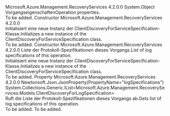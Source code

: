 <Type Name="ClientDiscoveryForServiceSpecification" FullName="Microsoft.Azure.Management.RecoveryServices.Models.ClientDiscoveryForServiceSpecification">
  <TypeSignature Language="C#" Value="public class ClientDiscoveryForServiceSpecification" />
  <TypeSignature Language="ILAsm" Value=".class public auto ansi beforefieldinit ClientDiscoveryForServiceSpecification extends System.Object" />
  <TypeSignature Language="DocId" Value="T:Microsoft.Azure.Management.RecoveryServices.Models.ClientDiscoveryForServiceSpecification" />
  <TypeSignature Language="VB.NET" Value="Public Class ClientDiscoveryForServiceSpecification" />
  <TypeSignature Language="F#" Value="type ClientDiscoveryForServiceSpecification = class" />
  <AssemblyInfo>
    <AssemblyName>Microsoft.Azure.Management.RecoveryServices</AssemblyName>
    <AssemblyVersion>4.2.0.0</AssemblyVersion>
  </AssemblyInfo>
  <Base>
    <BaseTypeName>System.Object</BaseTypeName>
  </Base>
  <Interfaces />
  <Docs>
    <summary>
            <span data-ttu-id="377fe-101">Vorgangseigenschaften</span><span class="sxs-lookup"><span data-stu-id="377fe-101">Operation properties.</span></span>
            </summary>
    <remarks>To be added.</remarks>
  </Docs>
  <Members>
    <Member MemberName=".ctor">
      <MemberSignature Language="C#" Value="public ClientDiscoveryForServiceSpecification ();" />
      <MemberSignature Language="ILAsm" Value=".method public hidebysig specialname rtspecialname instance void .ctor() cil managed" />
      <MemberSignature Language="DocId" Value="M:Microsoft.Azure.Management.RecoveryServices.Models.ClientDiscoveryForServiceSpecification.#ctor" />
      <MemberSignature Language="VB.NET" Value="Public Sub New ()" />
      <MemberType>Constructor</MemberType>
      <AssemblyInfo>
        <AssemblyName>Microsoft.Azure.Management.RecoveryServices</AssemblyName>
        <AssemblyVersion>4.2.0.0</AssemblyVersion>
      </AssemblyInfo>
      <Parameters />
      <Docs>
        <summary>
            <span data-ttu-id="377fe-102">Initialisiert eine neue Instanz der ClientDiscoveryForServiceSpecification-Klasse.</span><span class="sxs-lookup"><span data-stu-id="377fe-102">Initializes a new instance of the ClientDiscoveryForServiceSpecification class.</span></span>
            </summary>
        <remarks>To be added.</remarks>
      </Docs>
    </Member>
    <Member MemberName=".ctor">
      <MemberSignature Language="C#" Value="public ClientDiscoveryForServiceSpecification (System.Collections.Generic.IList&lt;Microsoft.Azure.Management.RecoveryServices.Models.ClientDiscoveryForLogSpecification&gt; logSpecifications = null);" />
      <MemberSignature Language="ILAsm" Value=".method public hidebysig specialname rtspecialname instance void .ctor(class System.Collections.Generic.IList`1&lt;class Microsoft.Azure.Management.RecoveryServices.Models.ClientDiscoveryForLogSpecification&gt; logSpecifications) cil managed" />
      <MemberSignature Language="DocId" Value="M:Microsoft.Azure.Management.RecoveryServices.Models.ClientDiscoveryForServiceSpecification.#ctor(System.Collections.Generic.IList{Microsoft.Azure.Management.RecoveryServices.Models.ClientDiscoveryForLogSpecification})" />
      <MemberSignature Language="VB.NET" Value="Public Sub New (Optional logSpecifications As IList(Of ClientDiscoveryForLogSpecification) = null)" />
      <MemberSignature Language="F#" Value="new Microsoft.Azure.Management.RecoveryServices.Models.ClientDiscoveryForServiceSpecification : System.Collections.Generic.IList&lt;Microsoft.Azure.Management.RecoveryServices.Models.ClientDiscoveryForLogSpecification&gt; -&gt; Microsoft.Azure.Management.RecoveryServices.Models.ClientDiscoveryForServiceSpecification" Usage="new Microsoft.Azure.Management.RecoveryServices.Models.ClientDiscoveryForServiceSpecification logSpecifications" />
      <MemberType>Constructor</MemberType>
      <AssemblyInfo>
        <AssemblyName>Microsoft.Azure.Management.RecoveryServices</AssemblyName>
        <AssemblyVersion>4.2.0.0</AssemblyVersion>
      </AssemblyInfo>
      <Parameters>
        <Parameter Name="logSpecifications" Type="System.Collections.Generic.IList&lt;Microsoft.Azure.Management.RecoveryServices.Models.ClientDiscoveryForLogSpecification&gt;" />
      </Parameters>
      <Docs>
        <param name="logSpecifications"><span data-ttu-id="377fe-103">Liste der Protokoll-Spezifikationen dieses Vorgangs.</span><span class="sxs-lookup"><span data-stu-id="377fe-103">List of log specifications of this operation.</span></span></param>
        <summary>
            <span data-ttu-id="377fe-104">Initialisiert eine neue Instanz der ClientDiscoveryForServiceSpecification-Klasse.</span><span class="sxs-lookup"><span data-stu-id="377fe-104">Initializes a new instance of the ClientDiscoveryForServiceSpecification class.</span></span>
            </summary>
        <remarks>To be added.</remarks>
      </Docs>
    </Member>
    <Member MemberName="LogSpecifications">
      <MemberSignature Language="C#" Value="public System.Collections.Generic.IList&lt;Microsoft.Azure.Management.RecoveryServices.Models.ClientDiscoveryForLogSpecification&gt; LogSpecifications { get; }" />
      <MemberSignature Language="ILAsm" Value=".property instance class System.Collections.Generic.IList`1&lt;class Microsoft.Azure.Management.RecoveryServices.Models.ClientDiscoveryForLogSpecification&gt; LogSpecifications" />
      <MemberSignature Language="DocId" Value="P:Microsoft.Azure.Management.RecoveryServices.Models.ClientDiscoveryForServiceSpecification.LogSpecifications" />
      <MemberSignature Language="VB.NET" Value="Public ReadOnly Property LogSpecifications As IList(Of ClientDiscoveryForLogSpecification)" />
      <MemberSignature Language="F#" Value="member this.LogSpecifications : System.Collections.Generic.IList&lt;Microsoft.Azure.Management.RecoveryServices.Models.ClientDiscoveryForLogSpecification&gt;" Usage="Microsoft.Azure.Management.RecoveryServices.Models.ClientDiscoveryForServiceSpecification.LogSpecifications" />
      <MemberType>Property</MemberType>
      <AssemblyInfo>
        <AssemblyName>Microsoft.Azure.Management.RecoveryServices</AssemblyName>
        <AssemblyVersion>4.2.0.0</AssemblyVersion>
      </AssemblyInfo>
      <Attributes>
        <Attribute>
          <AttributeName>Newtonsoft.Json.JsonProperty(PropertyName="logSpecifications")</AttributeName>
        </Attribute>
      </Attributes>
      <ReturnValue>
        <ReturnType>System.Collections.Generic.IList&lt;Microsoft.Azure.Management.RecoveryServices.Models.ClientDiscoveryForLogSpecification&gt;</ReturnType>
      </ReturnValue>
      <Docs>
        <summary>
            <span data-ttu-id="377fe-105">Ruft die Liste der Protokoll-Spezifikationen dieses Vorgangs ab.</span><span class="sxs-lookup"><span data-stu-id="377fe-105">Gets list of log specifications of this operation.</span></span>
            </summary>
        <value>To be added.</value>
        <remarks>To be added.</remarks>
      </Docs>
    </Member>
  </Members>
</Type>
